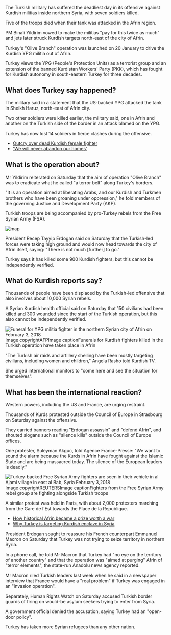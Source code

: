 The Turkish military has suffered the deadliest day in its offensive against Kurdish militias inside northern Syria, with seven soldiers killed.

Five of the troops died when their tank was attacked in the Afrin region.

PM Binali Yildirim vowed to make the militias "pay for this twice as much" and jets later struck Kurdish targets north-east of the city of Afrin.

Turkey's "Olive Branch" operation was launched on 20 January to drive the Kurdish YPG militia out of Afrin.

Turkey views the YPG (People's Protection Units) as a terrorist group and an extension of the banned Kurdistan Workers' Party (PKK), which has fought for Kurdish autonomy in south-eastern Turkey for three decades.

## What does Turkey say happened?

The military said in a statement that the US-backed YPG attacked the tank in Sheikh Haruz, north-east of Afrin city.

Two other soldiers were killed earlier, the military said, one in Afrin and another on the Turkish side of the border in an attack blamed on the YPG.

Turkey has now lost 14 soldiers in fierce clashes during the offensive.

- [Outcry over dead Kurdish female fighter](http://www.bbc.com/news/world-middle-east-42929247)
- ['We will never abandon our homes'](http://www.bbc.co.uk/news/world-middle-east-42835138)

## What is the operation about?

Mr Yildirim reiterated on Saturday that the aim of operation "Olive Branch" was to eradicate what he called "a terror belt" along Turkey's borders.

"It is an operation aimed at liberating Arabs, and our Kurdish and Turkmen brothers who have been groaning under oppression," he told members of the governing Justice and Development Party (AKP).

Turkish troops are being accompanied by pro-Turkey rebels from the Free Syrian Army (FSA).

![map](https://ichef.bbci.co.uk/news/624/cpsprodpb/1657B/production/_99751519_syria_control_22_01_201_640_v4-nc-2.png)

President Recep Tayyip Erdogan said on Saturday that the Turkish-led forces were taking high ground and would now head towards the city of Afrin itself, saying: "There is not much [further] to go."

Turkey says it has killed some 900 Kurdish fighters, but this cannot be independently verified.

## What do Kurdish reports say?

Thousands of people have been displaced by the Turkish-led offensive that also involves about 10,000 Syrian rebels.

A Syrian Kurdish health official said on Saturday that 150 civilians had been killed and 300 wounded since the start of the Turkish operation, but this also cannot be independently verified.

![Funeral for YPG militia fighter in the northern Syrian city of Afrin on February 3, 2018](https://ichef-1.bbci.co.uk/news/624/cpsprodpb/6F3D/production/_99877482_044503082.jpg)Image copyrightAFPImage captionFunerals for Kurdish fighters killed in the Turkish operation have taken place in Afrin

"The Turkish air raids and artillery shelling have been mostly targeting civilians, including women and children," Angela Rasho told Kurdish TV.

She urged international monitors to "come here and see the situation for themselves".

## What has been the international reaction?

Western powers, including the US and France, are urging restraint.

Thousands of Kurds protested outside the Council of Europe in Strasbourg on Saturday against the offensive.

They carried banners reading "Erdogan assassin" and "defend Afrin", and shouted slogans such as "silence kills" outside the Council of Europe offices.

One protester, Suleyman Akguc, told Agence France-Presse: "We want to sound the alarm because the Kurds in Afrin have fought against the Islamic State and are being massacred today. The silence of the European leaders is deadly."

![Turkey-backed Free Syrian Army fighters are seen in their vehicle in al Ajami village in east al Bab, Syria February 3,2018](https://ichef.bbci.co.uk/news/624/cpsprodpb/1102D/production/_99877696_044510618.jpg)Image copyrightREUTERSImage captionFighters from the Free Syrian Army rebel group are fighting alongside Turkish troops

A similar protest was held in Paris, with about 2,000 protesters marching from the Gare de l'Est towards the Place de la Republique.

- [How historical Afrin became a prize worth a war](http://www.bbc.co.uk/news/world-middle-east-42788179)
- [Why Turkey is targeting Kurdish enclave in Syria](http://www.bbc.co.uk/news/world-middle-east-42704542)

President Erdogan sought to reassure his French counterpart Emmanuel Macron on Saturday that Turkey was not trying to seize territory in northern Syria.

In a phone call, he told Mr Macron that Turkey had "no eye on the territory of another country" and that the operation was "aimed at purging" Afrin of "terror elements", the state-run Anadolu news agency reported.

Mr Macron riled Turkish leaders last week when he said in a newspaper interview that France would have a "real problem" if Turkey was engaged in an "invasion operation".

Separately, Human Rights Watch on Saturday accused Turkish border guards of firing on would-be asylum seekers trying to enter from Syria.

A government official denied the accusation, saying Turkey had an "open-door policy".

Turkey has taken more Syrian refugees than any other nation.